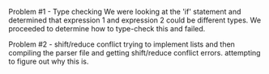 Problem #1 - Type checking
We were looking at the 'if' statement and determined that expression 1 and expression 2 could be different types. We proceeded to determine how to type-check this and failed. 

Problem #2 - shift/reduce conflict
trying to implement lists and then compiling the parser file and getting shift/reduce conflict errors.  attempting to figure out why this is.

